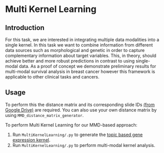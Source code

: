 # Multi Kernel Learning

## Introduction
For this task, we are interested in integrating multiple data modalities into a single kernel. In this task we want to combine information from different data sources such as morphological and genetic in order to capture complementary information about target variables. This, in theory, should achieve better and more robust predictions in contrast to using single-modal data. As a proof of concept we demonstrate preliminary results for multi-modal survival analysis in breast cancer however this framework is applicable to other clinical tasks and cancers.

## Usage
To perform this the distance matrix and its corresponding slide IDs [(from Google Drive)](https://drive.google.com/drive/folders/1gT7UDz9vjz9eHOgil-8ICfLvBKWw3GUr) are required. You can also use your own distance matrix by using `MMD_distance_matrix_generator`.

To perform Multi Kernel Learning for our MMD-based approach:
1) Run `MultiKernelLearning/.py` to generate the [topic based gene expression kernel](https://github.com/engrodawood/HiGGsXplore).
2) Run `MultiKernelLearning/.py` to perform multi-modal kernel analysis.
